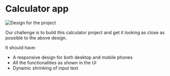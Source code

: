 # Calculator app

![Design for the project](https://raw.githubusercontent.com/codedamn-projects/calculator-clone/main/assets/desktop-design.jpg)

Our challenge is to build this calculator project and get it looking as close as possible to the above design.

It should have:

-   A responsive design for both desktop and mobile phones
-   All the functionalities as shown in the UI
-   Dynamic shrinking of input text



